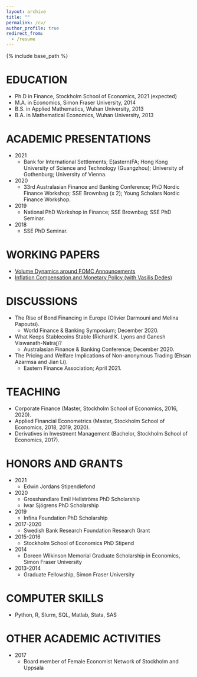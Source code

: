 ```yaml
---
layout: archive
title: ""
permalink: /cv/
author_profile: true
redirect_from:
  - /resume
---
```


{% include base_path %}

EDUCATION
======
* Ph.D in Finance, Stockholm School of Economics, 2021 (expected)
* M.A. in Economics, Simon Fraser University, 2014
* B.S. in Applied Mathematics, Wuhan University, 2013
* B.A. in Mathematical Economics, Wuhan University, 2013
  
ACADEMIC PRESENTATIONS
======
* 2021 
  - Bank for International Settlements; E(astern)FA; Hong Kong University of Science and Technology (Guangzhou); University of Gothenburg; University of Vienna.
* 2020 
  - 33rd Australasian Finance and Banking Conference; PhD Nordic Finance Workshop; SSE Brownbag (x 2); Young Scholars Nordic Finance Workshop.
* 2019 
  - National PhD Workshop in Finance; SSE Brownbag; SSE PhD Seminar.
* 2018 
  - SSE PhD Seminar.

WORKING PAPERS
======
  * [Volume Dynamics around FOMC Announcements](https://papers.ssrn.com/sol3/papers.cfm?abstract_id=3730543)
  * [Inflation Compensation and Monetary Policy (with Vasilis Dedes)](https://papers.ssrn.com/sol3/papers.cfm?abstract_id=3699348)
 
DISCUSSIONS
======
  * The Rise of Bond Financing in Europe (Olivier Darmouni and Melina Papoutsi).
     - World Finance & Banking Symposium; December 2020.
  * What Keeps Stablecoins Stable (Richard K. Lyons and Ganesh Viswanath-Natraj)? 
     - Australasian Finance & Banking Conference; December 2020.
  * The Pricing and Welfare Implications of Non-anonymous Trading (Ehsan Azarmsa and Jian Li).
     - Eastern Finance Association; April 2021.
  
TEACHING
======
  * Corporate Finance (Master, Stockholm School of Economics, 2016, 2020).
  * Applied Financial Econometrics (Master, Stockholm School of Economics, 2018, 2019, 2020).
  * Derivatives in Investment Management (Bachelor, Stockholm School of Economics, 2017).

HONORS AND GRANTS
======
  * 2021 
    - Edwin Jordans Stipendiefond
  * 2020 
    - Grosshandlare Emil Hellströms PhD Scholarship
    - Iwar Sjögrens PhD Scholarship
  * 2019 
    - Infina Foundation PhD Scholarship
  * 2017-2020 
    - Swedish Bank Research Foundation Research Grant
  * 2015-2016 
    - Stockholm School of Economics PhD Stipend
  * 2014
    - Doreen Wilkinson Memorial Graduate Scholarship in Economics, Simon Fraser University
  * 2013-2014 
    - Graduate Fellowship, Simon Fraser University

COMPUTER SKILLS
======
  * Python, R, Slurm, SQL, Matlab, Stata, SAS

OTHER ACADEMIC ACTIVITIES
======
  * 2017
    - Board member of Female Economist Network of Stockholm and Uppsala
